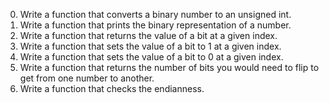 0. Write a function that converts a binary number to an unsigned int.
1. Write a function that prints the binary representation of a number.
2. Write a function that returns the value of a bit at a given index.
3. Write a function that sets the value of a bit to 1 at a given index.
4. Write a function that sets the value of a bit to 0 at a given index.
5. Write a function that returns the number of bits you would need to flip to get from one number to another.
6. Write a function that checks the endianness.

